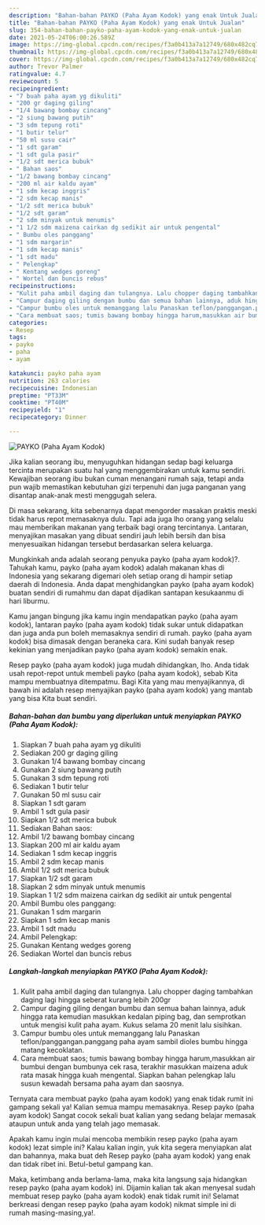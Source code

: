 ```yaml
---
description: "Bahan-bahan PAYKO (Paha Ayam Kodok) yang enak Untuk Jualan"
title: "Bahan-bahan PAYKO (Paha Ayam Kodok) yang enak Untuk Jualan"
slug: 354-bahan-bahan-payko-paha-ayam-kodok-yang-enak-untuk-jualan
date: 2021-05-24T06:00:26.589Z
image: https://img-global.cpcdn.com/recipes/f3a0b413a7a12749/680x482cq70/payko-paha-ayam-kodok-foto-resep-utama.jpg
thumbnail: https://img-global.cpcdn.com/recipes/f3a0b413a7a12749/680x482cq70/payko-paha-ayam-kodok-foto-resep-utama.jpg
cover: https://img-global.cpcdn.com/recipes/f3a0b413a7a12749/680x482cq70/payko-paha-ayam-kodok-foto-resep-utama.jpg
author: Trevor Palmer
ratingvalue: 4.7
reviewcount: 5
recipeingredient:
- "7 buah paha ayam yg dikuliti"
- "200 gr daging giling"
- "1/4 bawang bombay cincang"
- "2 siung bawang putih"
- "3 sdm tepung roti"
- "1 butir telur"
- "50 ml susu cair"
- "1 sdt garam"
- "1 sdt gula pasir"
- "1/2 sdt merica bubuk"
- " Bahan saos"
- "1/2 bawang bombay cincang"
- "200 ml air kaldu ayam"
- "1 sdm kecap inggris"
- "2 sdm kecap manis"
- "1/2 sdt merica bubuk"
- "1/2 sdt garam"
- "2 sdm minyak untuk menumis"
- "1 1/2 sdm maizena cairkan dg sedikit air untuk pengental"
- " Bumbu oles panggang"
- "1 sdm margarin"
- "1 sdm kecap manis"
- "1 sdt madu"
- " Pelengkap"
- " Kentang wedges goreng"
- " Wortel dan buncis rebus"
recipeinstructions:
- "Kulit paha ambil daging dan tulangnya. Lalu chopper daging tambahkan daging lagi hingga seberat kurang lebih 200gr"
- "Campur daging giling dengan bumbu dan semua bahan lainnya, aduk hingga rata kemudian masukkan kedalan piping bag, dan semprotkan untuk mengisi kulit paha ayam. Kukus selama 20 menit lalu sisihkan."
- "Campur bumbu oles untuk memanggang lalu Panaskan teflon/panggangan.panggang paha ayam sambil dioles bumbu hingga matang kecoklatan."
- "Cara membuat saos; tumis bawang bombay hingga harum,masukkan air bumbui dengan bumbunya cek rasa, terakhir masukkan maizena aduk rata masak hingga kuah mengental. Siapkan bahan pelengkap lalu susun kewadah bersama paha ayam dan saosnya."
categories:
- Resep
tags:
- payko
- paha
- ayam

katakunci: payko paha ayam 
nutrition: 263 calories
recipecuisine: Indonesian
preptime: "PT33M"
cooktime: "PT40M"
recipeyield: "1"
recipecategory: Dinner

---
```



![PAYKO (Paha Ayam Kodok)](https://img-global.cpcdn.com/recipes/f3a0b413a7a12749/680x482cq70/payko-paha-ayam-kodok-foto-resep-utama.jpg)

Jika kalian seorang ibu, menyuguhkan hidangan sedap bagi keluarga tercinta merupakan suatu hal yang menggembirakan untuk kamu sendiri. Kewajiban seorang ibu bukan cuman menangani rumah saja, tetapi anda pun wajib memastikan kebutuhan gizi terpenuhi dan juga panganan yang disantap anak-anak mesti menggugah selera.

Di masa  sekarang, kita sebenarnya dapat mengorder masakan praktis meski tidak harus repot memasaknya dulu. Tapi ada juga lho orang yang selalu mau memberikan makanan yang terbaik bagi orang tercintanya. Lantaran, menyajikan masakan yang dibuat sendiri jauh lebih bersih dan bisa menyesuaikan hidangan tersebut berdasarkan selera keluarga. 



Mungkinkah anda adalah seorang penyuka payko (paha ayam kodok)?. Tahukah kamu, payko (paha ayam kodok) adalah makanan khas di Indonesia yang sekarang digemari oleh setiap orang di hampir setiap daerah di Indonesia. Anda dapat menghidangkan payko (paha ayam kodok) buatan sendiri di rumahmu dan dapat dijadikan santapan kesukaanmu di hari liburmu.

Kamu jangan bingung jika kamu ingin mendapatkan payko (paha ayam kodok), lantaran payko (paha ayam kodok) tidak sukar untuk didapatkan dan juga anda pun boleh memasaknya sendiri di rumah. payko (paha ayam kodok) bisa dimasak dengan beraneka cara. Kini sudah banyak resep kekinian yang menjadikan payko (paha ayam kodok) semakin enak.

Resep payko (paha ayam kodok) juga mudah dihidangkan, lho. Anda tidak usah repot-repot untuk membeli payko (paha ayam kodok), sebab Kita mampu membuatnya ditempatmu. Bagi Kita yang mau menyajikannya, di bawah ini adalah resep menyajikan payko (paha ayam kodok) yang mantab yang bisa Kita buat sendiri.

<!--inarticleads1-->

##### Bahan-bahan dan bumbu yang diperlukan untuk menyiapkan PAYKO (Paha Ayam Kodok):

1. Siapkan 7 buah paha ayam yg dikuliti
1. Sediakan 200 gr daging giling
1. Gunakan 1/4 bawang bombay cincang
1. Gunakan 2 siung bawang putih
1. Gunakan 3 sdm tepung roti
1. Sediakan 1 butir telur
1. Gunakan 50 ml susu cair
1. Siapkan 1 sdt garam
1. Ambil 1 sdt gula pasir
1. Siapkan 1/2 sdt merica bubuk
1. Sediakan  Bahan saos:
1. Ambil 1/2 bawang bombay cincang
1. Siapkan 200 ml air kaldu ayam
1. Sediakan 1 sdm kecap inggris
1. Ambil 2 sdm kecap manis
1. Ambil 1/2 sdt merica bubuk
1. Siapkan 1/2 sdt garam
1. Siapkan 2 sdm minyak untuk menumis
1. Siapkan 1 1/2 sdm maizena cairkan dg sedikit air untuk pengental
1. Ambil  Bumbu oles panggang:
1. Gunakan 1 sdm margarin
1. Siapkan 1 sdm kecap manis
1. Ambil 1 sdt madu
1. Ambil  Pelengkap:
1. Gunakan  Kentang wedges goreng
1. Sediakan  Wortel dan buncis rebus




<!--inarticleads2-->

##### Langkah-langkah menyiapkan PAYKO (Paha Ayam Kodok):

1. Kulit paha ambil daging dan tulangnya. Lalu chopper daging tambahkan daging lagi hingga seberat kurang lebih 200gr
1. Campur daging giling dengan bumbu dan semua bahan lainnya, aduk hingga rata kemudian masukkan kedalan piping bag, dan semprotkan untuk mengisi kulit paha ayam. Kukus selama 20 menit lalu sisihkan.
1. Campur bumbu oles untuk memanggang lalu Panaskan teflon/panggangan.panggang paha ayam sambil dioles bumbu hingga matang kecoklatan.
1. Cara membuat saos; tumis bawang bombay hingga harum,masukkan air bumbui dengan bumbunya cek rasa, terakhir masukkan maizena aduk rata masak hingga kuah mengental. Siapkan bahan pelengkap lalu susun kewadah bersama paha ayam dan saosnya.




Ternyata cara membuat payko (paha ayam kodok) yang enak tidak rumit ini gampang sekali ya! Kalian semua mampu memasaknya. Resep payko (paha ayam kodok) Sangat cocok sekali buat kalian yang sedang belajar memasak ataupun untuk anda yang telah jago memasak.

Apakah kamu ingin mulai mencoba membikin resep payko (paha ayam kodok) lezat simple ini? Kalau kalian ingin, yuk kita segera menyiapkan alat dan bahannya, maka buat deh Resep payko (paha ayam kodok) yang enak dan tidak ribet ini. Betul-betul gampang kan. 

Maka, ketimbang anda berlama-lama, maka kita langsung saja hidangkan resep payko (paha ayam kodok) ini. Dijamin kalian tak akan menyesal sudah membuat resep payko (paha ayam kodok) enak tidak rumit ini! Selamat berkreasi dengan resep payko (paha ayam kodok) nikmat simple ini di rumah masing-masing,ya!.

